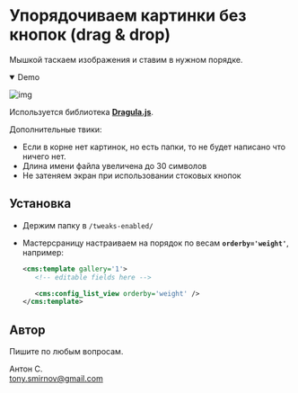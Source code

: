 # Упорядочиваем картинки без кнопок (drag & drop)

Мышкой таскаем изображения и ставим в нужном порядке.

<details open><summary>Demo</summary>

![img](img/demo-drag-drop.gif)
</details>

Используется библиотека [**Dragula.js**](https://github.com/bevacqua/dragula).

Дополнительные твики:

* Если в корне нет картинок, но есть папки, то не будет написано что ничего нет.
*	Длина имени файла увеличена до 30 символов
* Не затеняем экран при использовании стоковых кнопок

## Установка

* Держим папку в `/tweaks-enabled/`
* Мастерсраницу настраиваем на порядок по весам **`orderby='weight'`**, например:

   ```xml
   <cms:template gallery='1'>
      <!-- editable fields here -->

      <cms:config_list_view orderby='weight' />
   </cms:template>
   ```

## Автор

Пишите по любым вопросам.

Антон С.\
tony.smirnov@gmail.com
